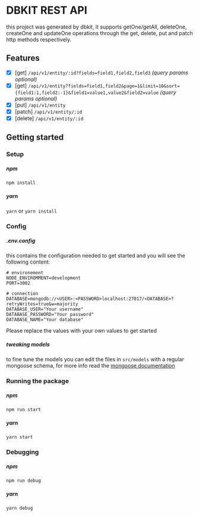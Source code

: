 # DBKIT REST API
this project was generated by dbkit, it supports getOne/getAll, deleteOne, createOne and updateOne operations through the get, delete, put and patch http methods respectively.
## Features
- [x] [get] `/api/v1/entity/:id?fields=field1,field2,field3` _(query params optional)_
- [x] [get] `/api/v1/entity?fields=field1,field2&page=1&limit=10&sort={field1:1,field2:-1}&field1=value1,value2&field2=value` _(query params optional)_
- [x] [put] `/api/v1/entity`
- [x] [patch] `/api/v1/entity/:id`
- [x] [delete] `/api/v1/entity/:id`
## Getting started
### Setup
##### npm
`npm install`
##### yarn
`yarn` or `yarn install`

### Config
##### .env.config 
this contains the configuration needed to get started and you will see the following content:
```dosini
# environement
NODE_ENVIROMMENT=development
PORT=3002

# connection
DATABASE=mongodb://<USER>:<PASSWORD>localhost:27017/<DATABASE>?retryWrites=true&w=majority
DATABASE_USER="Your username"
DATABASE_PASSWORD="Your password"
DATABASE_NAME="Your database"
```
Please replace the values with your own values to get started
##### tweaking models
to fine tune the models you can edit the files in `src/models` with a regular mongoose schema, for more info read the [mongoose documentation](https://mongoosejs.com/docs/schematypes.html)
### Running the package
##### npm
`npm run start`
##### yarn
`yarn start`
### Debugging
##### npm
`npm run debug`
##### yarn
`yarn debug`

